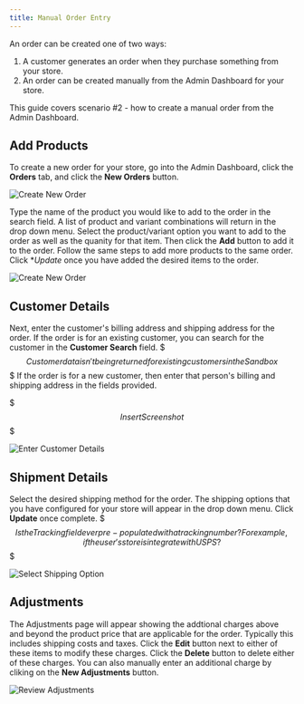 ```yaml
---
title: Manual Order Entry
---
```


An order can be created one of two ways: 

1) A customer generates an order when they purchase something from your store.
2) An order can be created manually from the Admin Dashboard for your store. 

This guide covers scenario #2 - how to create a manual order from the Admin Dashboard. 

## Add Products

To create a new order for your store, go into the Admin Dashboard, click the **Orders** tab, and click the **New Orders** button.

![Create New Order](/images/user/create_new_order.jpg)

Type the name of the product you would like to add to the order in the search field. A list of product and variant combinations will return in the drop down menu. Select the product/variant option you want to add to the order as well as the quanity for that item. Then click the **Add** button to add it to the order. Follow the same steps to add more products to the same order. Click **Update* once you have added the desired items to the order.

![Create New Order](/images/user/order_product_search.jpg)

## Customer Details

Next, enter the customer's billing address and shipping address for the order. If the order is for an existing customer, you can search for the customer in the **Customer Search** field. $$$Customer data isn't being returned for existing customers in the Sandbox$$$ If the order is for a new customer, then enter that person's billing and shipping address in the fields provided. 

$$$Insert Screenshot$$$

![Enter Customer Details](/images/user/order_customer_details.jpg)

## Shipment Details

Select the desired shipping method for the order. The shipping options that you have configured for your store will appear in the drop down menu. Click **Update** once complete. $$$Is the Tracking field ever pre-populated with a tracking number?For example, if the user's store is integrate with USPS?$$$

![Select Shipping Option](/images/user/select_shipping.jpg)

## Adjustments

The Adjustments page will appear showing the addtional charges above and beyond the product price that are applicable for the order. Typically this includes shipping costs and taxes. Click the **Edit** button next to either of these items to modify these charges. Click the **Delete** button to delete either of these charges. You can also manually enter an additional charge by cliking on the **New Adjustments** button. 

![Review Adjustments](/images/user/order_adjustments.jpg)